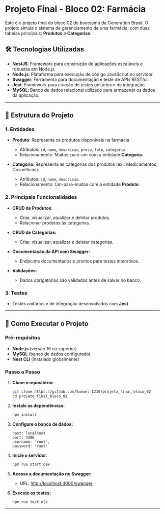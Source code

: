 # Projeto Final - Bloco 02: Farmácia

Este é o projeto final do bloco 02 do bootcamp da Generation Brasil. O projeto simula o sistema de gerenciamento de uma farmácia, com duas tabelas principais: **Produtos** e **Categorias**.

## 🛠️ Tecnologias Utilizadas

- **NestJS**: Framework para construção de aplicações escaláveis e robustas em Node.js.
- **Node.js**: Plataforma para execução de código JavaScript no servidor.
- **Swagger**: Ferramenta para documentação e teste de APIs RESTful.
- **Jest**: Framework para criação de testes unitários e de integração.
- **MySQL**: Banco de dados relacional utilizado para armazenar os dados da aplicação.

---

## 📂 Estrutura do Projeto

### 1. **Entidades**

- **Produto**: Representa os produtos disponíveis na farmácia.
  - Atributos: `id`, `nome`, `descricao`, `preco`, `foto`, `categoria`.
  - Relacionamento: Muitos-para-um com a entidade **Categoria**.

- **Categoria**: Representa as categorias dos produtos (ex.: Medicamentos, Cosméticos).
  - Atributos: `id`, `nome`, `descricao`.
  - Relacionamento: Um-para-muitos com a entidade **Produto**.

### 2. **Principais Funcionalidades**

- **CRUD de Produtos:**
  - Criar, visualizar, atualizar e deletar produtos.
  - Relacionar produtos às categorias.

- **CRUD de Categorias:**
  - Criar, visualizar, atualizar e deletar categorias.

- **Documentação da API com Swagger:**
  - Endpoints documentados e prontos para testes interativos.

- **Validações:**
  - Dados obrigatórios são validados antes de salvar no banco.

### 3. **Testes**

- Testes unitários e de integração desenvolvidos com **Jest**.

---

## 🚀 Como Executar o Projeto

### Pré-requisitos

- **Node.js** (versão 16 ou superior)
- **MySQL** (banco de dados configurado)
- **Nest CLI** (instalado globalmente)

### Passo a Passo

1. **Clone o repositório:**
   ```bash
   git clone https://github.com/Samuel-1210/projeto_final_bloco_02
   cd projeto_final_bloco_02
   ```

2. **Instale as dependências:**
   ```bash
   npm install
   ```

3. **Configure o banco de dados:**
   ```Criar o banco de dados: db_farmacia
   host: localhost
   port: 3306
   username: 'root',
   password: 'root'
4. **Inicie o servidor:**
   ```bash
   npm run start:dev
   ```

5. **Acesse a documentação no Swagger:**
   - URL: [http://localhost:4000/swagger](http://localhost:4000/swagger)

6. **Execute os testes:**
   ```bash
   npm run test:e2e
   ```

---






